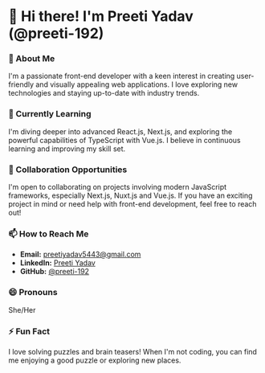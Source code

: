 # 👋 Hi there! I'm Preeti Yadav (@preeti-192)

### 👀 About Me
I'm a passionate front-end developer with a keen interest in creating user-friendly and visually appealing web applications. I love exploring new technologies and staying up-to-date with industry trends.

### 🌱 Currently Learning
I'm diving deeper into advanced React.js, Next.js, and exploring the powerful capabilities of TypeScript with Vue.js. I believe in continuous learning and improving my skill set.

### 💞️ Collaboration Opportunities
I'm open to collaborating on projects involving modern JavaScript frameworks, especially Next.js, Nuxt.js and Vue.js. If you have an exciting project in mind or need help with front-end development, feel free to reach out!

### 📫 How to Reach Me
- **Email:** [preetiyadav5443@gmail.com](mailto:preetiyadav5443@gmail.com)
- **LinkedIn:** [Preeti Yadav](https://www.linkedin.com/in/preeti-yadav-9ab119300/)
- **GitHub:** [@preeti-192](https://github.com/preeti-192)

### 😄 Pronouns
She/Her

### ⚡ Fun Fact
I love solving puzzles and brain teasers! When I'm not coding, you can find me enjoying a good puzzle or exploring new places.
